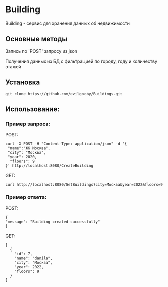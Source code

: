 # Building
Building - сервис для хранения данных об недвижимости

## Основные методы
Запись по 'POST' запросу из json 

Получения данных из БД с фильтрацией по городу, году и количеству этажей

## Установка 
```
git clone https://github.com/evilgooby/Buildings.git
```

## Использование:
### Пример запроса:
POST:
```
curl -X POST -H "Content-Type: application/json" -d '{
 "name":"ЖК Москва",
 "city": "Москва",
 "year": 2020,
  "floors": 9
}' http://localhost:8080/CreateBuilding
```
GET:
```
curl http://localhost:8080/GetBuildings?city=Москва&year=2022&floors=9
```

### Пример ответа:
POST:
```
{
"message": "Building created successfully"
}
```
GET:
```
[
  {
    "id": 7,
    "name": "danila",
    "city": "Москва",
    "year": 2022,
    "floors": 9
  }
]
```


